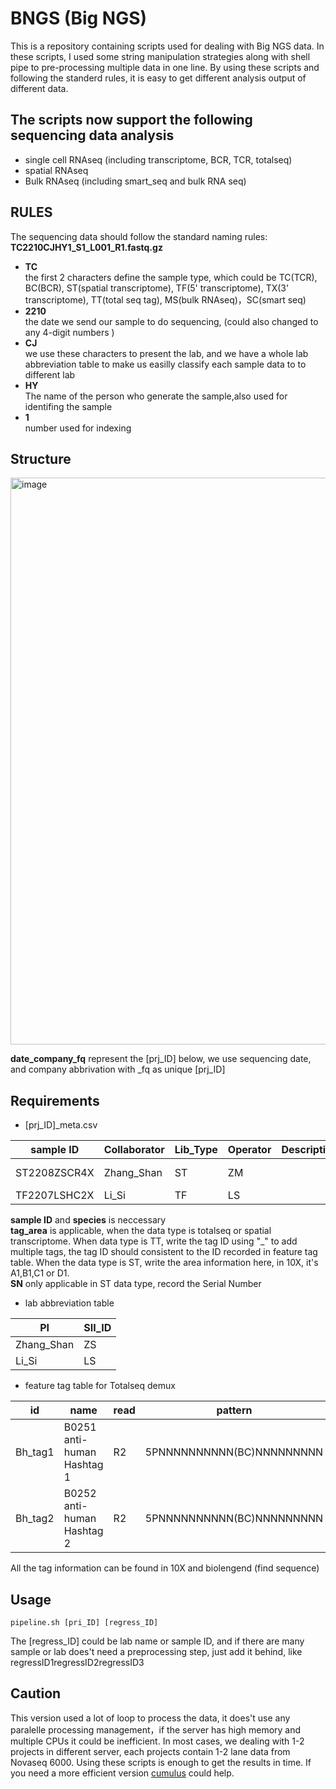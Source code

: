 # BNGS (Big NGS)
This is a repository containing scripts used for dealing with Big NGS data. In these scripts, I used some string manipulation strategies along with shell pipe to pre-processing multiple data in one line. By using these scripts and following the standerd rules, it is easy to get different analysis output of different data.

## The scripts now support the following sequencing data analysis 
- single cell RNAseq (including transcriptome, BCR, TCR, totalseq)
- spatial RNAseq
- Bulk RNAseq (including smart_seq and bulk RNA seq)

## RULES
The sequencing data should follow the standard naming rules: \
  **TC2210CJHY1_S1_L001_R1.fastq.gz**  
-  **TC**  
the first 2 characters define the sample type, which could be TC(TCR), BC(BCR), ST(spatial transcriptome), TF(5' transcriptome), TX(3' transcriptome), TT(total seq tag), MS(bulk RNAseq)，SC(smart seq)
- **2210** \
the date we send our sample to do sequencing, (could also changed to any 4-digit numbers )
- **CJ**  
we use these characters to present the lab, and we have a whole lab abbreviation table to make us easilly classify each sample data to to different lab 
- **HY**  
The name of the person who generate the sample,also used for identifing the sample
- **1**   
number used for indexing

## Structure

<img width="907" alt="image" src="https://user-images.githubusercontent.com/49186667/200536989-20f1bac0-d845-4569-ba62-3b7d8c792287.png">

**date_company_fq** represent the [prj_ID] below, we use sequencing date, and company abbrivation with _fq as unique [prj_ID]


## Requirements
- [prj_ID]_meta.csv 

| sample ID | Collaborator |   Lib_Type   |   Operator   |   Description1   | Description2 | Species | tag_area | SN |
| --------- | ------------ | ---- | ---- | ---- | ---- | --------- | --------- | --------- |
| ST2208ZSCR4X | Zhang_Shan | ST | ZM |      |      | human | A1 | V11D08-111 |
| TF2207LSHC2X | Li_Si | TF | LS |      |      | mouse |  |  |
 
**sample ID** and **species** is neccessary \
**tag_area** is applicable, when the data type is totalseq or spatial transcriptome. When data type is TT, write the tag ID using "_" to add multiple tags, the tag ID should consistent to the ID recorded in feature tag table. When the data type is ST, write the area information here, in 10X, it's A1,B1,C1 or D1. \
**SN** only applicable in ST data type, record the Serial Number

- lab abbreviation table

| PI         | SII_ID |
| --------- | ------------ |
| Zhang_Shan | ZS     |
| Li_Si      | LS     |

- feature tag table for Totalseq demux

| id | name | read | pattern| sequence| feature_type |
| -- | ---- | ---- | ------ | ------- | ------------ |
| Bh_tag1 | B0251 anti-human Hashtag 1 | R2 | 5PNNNNNNNNNN(BC)NNNNNNNNN | GTCAACTCTTTAGCG | Antibody Capture |
| Bh_tag2 | B0252 anti-human Hashtag 2 | R2 | 5PNNNNNNNNNN(BC)NNNNNNNNN | TGATGGCCTATTGGG | Antibody Capture |

All the tag information can be found in 10X and biolengend (find sequence)


## Usage 

``` pipeline.sh [pri_ID] [regress_ID] ```

The [regress_ID] could be lab name or sample ID, and if there are many sample or lab does't need a preprocessing step, just add it behind, like regressID1regressID2regressID3


## Caution 
This version used a lot of loop to process the data, it does't use any paralelle processing management，if the server has high memory and multiple CPUs it could be inefficient. In most cases, we dealing with 1-2 projects in different server, each projects contain 1-2 lane data from Novaseq 6000. Using these scripts is enough to get the results in time. If you need a more efficient version [cumulus](https://github.com/klarman-cell-observatory/cumulus) could help.





